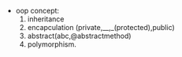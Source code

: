- oop concept:
    1. inheritance 
    2. encapculation (private,__,_(protected),public)
    3. abstract(abc,@abstractmethod)
    4. polymorphism.